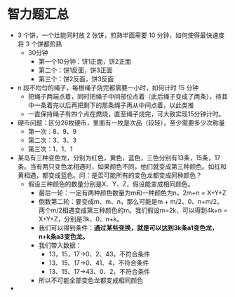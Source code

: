 # 智力题汇总

- 3 个饼，一个灶能同时放 2 张饼，煎熟半面需要 10 分钟，如何使得最快速度将 3 个饼都煎熟
	- 30分钟
		- 第一个10分钟：饼1正面，饼2正面
		- 第二个：饼1反面，饼3正面
		- 第三个：饼2反面，饼3反面
- n 段不均匀的绳子，每根绳子烧完都需要一小时，如何计时 15 分钟
	- 把绳子两端点着，同时把绳子中间部位点着（此后绳子变成了两条），待其中一条着完以后再把剩下的那条绳子再从中间点着，以此类推
	- 一直保持绳子有四个点在燃烧，直至绳子烧完，可大致实现15分钟计时。
- 硬币问题：区分26枚硬币，里面有一枚是次品（较轻），至少需要多少次称量
	- 第一次：8、9、9
	- 第二次：3、3、3
	- 第三次：1、1、1
- 某岛有三种变色龙，分别为红色，黄色，蓝色，三色分别有13条，15条，17条。当有两只变色龙相遇时，如果颜色不同，他们就变成第三种颜色。如红和黄相遇，都变成蓝色。问：是否可能所有的变色龙都变成同种颜色？
	- 假设三种颜色的数量分别是X、Y、Z，假设能变成相同颜色。
		- 最后一轮：一定有两种颜色数量为m和一种颜色为n，2m+n = X+Y+Z
		- 倒数第二轮：要变成m、m、n，那么可能是m + m/2、0、n+m/2。两个m/2相遇变成第三种颜色的m。我们假设m=2k，可以得到4k+n = X+Y+Z，分别是3k、0、n+k。
		- 我们可以得到条件：**通过某些变换，就是可以达到3k条a1变色龙，n+k条a3变色龙。**
		- 我们带入数据：
			- 13，15，17->0、2、43，不符合条件
			- 13、15、17->0、41、4，不符合条件
			- 13、15、17->43、0、2，不符合条件
		- 所以不可能全部变色龙都变成相同颜色
- 